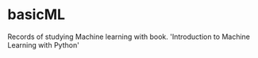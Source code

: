 # basicML
Records of studying Machine learning with book.
'Introduction to Machine Learning with Python'
